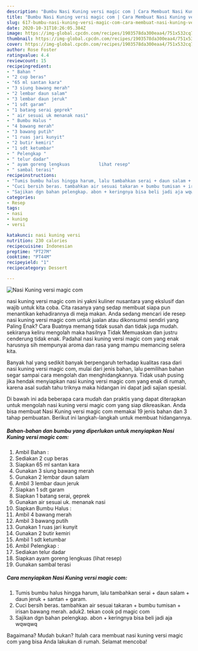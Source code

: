 ```yaml
---
description: "Bumbu Nasi Kuning versi magic com | Cara Membuat Nasi Kuning versi magic com Yang Lezat Sekali"
title: "Bumbu Nasi Kuning versi magic com | Cara Membuat Nasi Kuning versi magic com Yang Lezat Sekali"
slug: 617-bumbu-nasi-kuning-versi-magic-com-cara-membuat-nasi-kuning-versi-magic-com-yang-lezat-sekali
date: 2020-10-31T10:26:05.384Z
image: https://img-global.cpcdn.com/recipes/1903578da300eaa4/751x532cq70/nasi-kuning-versi-magic-com-foto-resep-utama.jpg
thumbnail: https://img-global.cpcdn.com/recipes/1903578da300eaa4/751x532cq70/nasi-kuning-versi-magic-com-foto-resep-utama.jpg
cover: https://img-global.cpcdn.com/recipes/1903578da300eaa4/751x532cq70/nasi-kuning-versi-magic-com-foto-resep-utama.jpg
author: Rose Foster
ratingvalue: 4.4
reviewcount: 15
recipeingredient:
- " Bahan "
- "2 cup beras"
- "65 ml santan kara"
- "3 siung bawang merah"
- "2 lembar daun salam"
- "3 lembar daun jeruk"
- "1 sdt garam"
- "1 batang serai geprek"
- " air sesuai uk menanak nasi"
- " Bumbu Halus "
- "4 bawang merah"
- "3 bawang putih"
- "1 ruas jari kunyit"
- "2 butir kemiri"
- "1 sdt ketumbar"
- " Pelengkap "
- " telur dadar"
- " ayam goreng lengkuas           lihat resep"
- " sambal terasi"
recipeinstructions:
- "Tumis bumbu halus hingga harum, lalu tambahkan serai + daun salam + daun jeruk + santan + garam."
- "Cuci bersih beras. tambahkan air sesuai takaran + bumbu tumisan + irisan bawang merah. aduk2. tekan cook pd magic com"
- "Sajikan dgn bahan pelengkap. abon + keringnya bisa beli jadi aja wqwqwq"
categories:
- Resep
tags:
- nasi
- kuning
- versi

katakunci: nasi kuning versi 
nutrition: 230 calories
recipecuisine: Indonesian
preptime: "PT27M"
cooktime: "PT44M"
recipeyield: "1"
recipecategory: Dessert

---
```



![Nasi Kuning versi magic com](https://img-global.cpcdn.com/recipes/1903578da300eaa4/751x532cq70/nasi-kuning-versi-magic-com-foto-resep-utama.jpg)


nasi kuning versi magic com ini yakni kuliner nusantara yang ekslusif dan wajib untuk kita coba. Cita rasanya yang sedap membuat siapa pun menantikan kehadirannya di meja makan.
Anda sedang mencari ide resep nasi kuning versi magic com untuk jualan atau dikonsumsi sendiri yang Paling Enak? Cara Buatnya memang tidak susah dan tidak juga mudah. sekiranya keliru mengolah maka hasilnya Tidak Memuaskan dan justru cenderung tidak enak. Padahal nasi kuning versi magic com yang enak harusnya sih mempunyai aroma dan rasa yang mampu memancing selera kita.



Banyak hal yang sedikit banyak berpengaruh terhadap kualitas rasa dari nasi kuning versi magic com, mulai dari jenis bahan, lalu pemilihan bahan segar sampai cara mengolah dan menghidangkannya. Tidak usah pusing jika hendak menyiapkan nasi kuning versi magic com yang enak di rumah, karena asal sudah tahu triknya maka hidangan ini dapat jadi sajian spesial.


Di bawah ini ada beberapa cara mudah dan praktis yang dapat diterapkan untuk mengolah nasi kuning versi magic com yang siap dikreasikan. Anda bisa membuat Nasi Kuning versi magic com memakai 19 jenis bahan dan 3 tahap pembuatan. Berikut ini langkah-langkah untuk membuat hidangannya.

<!--inarticleads1-->

##### Bahan-bahan dan bumbu yang diperlukan untuk menyiapkan Nasi Kuning versi magic com:

1. Ambil  Bahan :
1. Sediakan 2 cup beras
1. Siapkan 65 ml santan kara
1. Gunakan 3 siung bawang merah
1. Gunakan 2 lembar daun salam
1. Ambil 3 lembar daun jeruk
1. Siapkan 1 sdt garam
1. Siapkan 1 batang serai, geprek
1. Gunakan  air sesuai uk. menanak nasi
1. Siapkan  Bumbu Halus :
1. Ambil 4 bawang merah
1. Ambil 3 bawang putih
1. Gunakan 1 ruas jari kunyit
1. Gunakan 2 butir kemiri
1. Ambil 1 sdt ketumbar
1. Ambil  Pelengkap :
1. Sediakan  telur dadar
1. Siapkan  ayam goreng lengkuas           (lihat resep)
1. Gunakan  sambal terasi




<!--inarticleads2-->

##### Cara menyiapkan Nasi Kuning versi magic com:

1. Tumis bumbu halus hingga harum, lalu tambahkan serai + daun salam + daun jeruk + santan + garam.
1. Cuci bersih beras. tambahkan air sesuai takaran + bumbu tumisan + irisan bawang merah. aduk2. tekan cook pd magic com
1. Sajikan dgn bahan pelengkap. abon + keringnya bisa beli jadi aja wqwqwq




Bagaimana? Mudah bukan? Itulah cara membuat nasi kuning versi magic com yang bisa Anda lakukan di rumah. Selamat mencoba!
